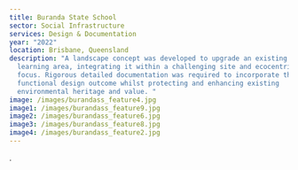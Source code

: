 ```yaml
---
title: Buranda State School
sector: Social Infrastructure
services: Design & Documentation
year: "2022"
location: Brisbane, Queensland
description: "A landscape concept was developed to upgrade an existing outdoor
  learning area, integrating it within a challenging site and ecocentric design
  focus. Rigorous detailed documentation was required to incorporate the highly
  functional design outcome whilst protecting and enhancing existing
  environmental heritage and value. "
image: /images/burandass_feature4.jpg
image1: /images/burandass_feature9.jpg
image2: /images/burandass_feature6.jpg
image3: /images/burandass_feature8.jpg
image4: /images/burandass_feature2.jpg
---
```

.